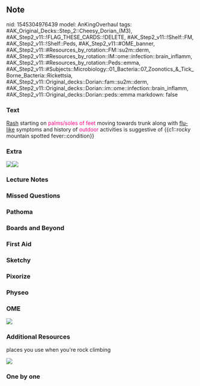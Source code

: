 ## Note
nid: 1545304976439
model: AnKingOverhaul
tags: #AK_Original_Decks::Step_2::Cheesy_Dorian_(M3), #AK_Step2_v11::!FLAG_THESE_CARDS::!DELETE, #AK_Step2_v11::!Shelf::FM, #AK_Step2_v11::!Shelf::Peds, #AK_Step2_v11::#OME_banner, #AK_Step2_v11::#Resources_by_rotation::FM::su2m::derm, #AK_Step2_v11::#Resources_by_rotation::IM::ome::infection::brain_inflamm, #AK_Step2_v11::#Resources_by_rotation::Peds::emma, #AK_Step2_v11::#Subjects::Microbiology::01_Bacteria::07_Zoonotics_&_Tick_Borne_Bacteria::Rickettsia, #AK_Step2_v11::Original_decks::Dorian::fam::su2m::derm, #AK_Step2_v11::Original_decks::Dorian::im::ome::infection::brain_inflamm, #AK_Step2_v11::Original_decks::Dorian::peds::emma
markdown: false

### Text
<u>Rash</u> starting on <font color="#FC0280">palms/soles of
feet</font> moving towards trunk along with <u>flu-like</u>
symptoms and history of <font color="#FC0280">outdoor</font>
activities is suggestive of {{c1::rocky mountain spotted
fever::condition}}

### Extra
<img src="paste-19902878450055.jpg"><img src=
"Screen%20Shot%202017-07-14%20at%207.48.43%20AM.jpg">

### Lecture Notes


### Missed Questions


### Pathoma


### Boards and Beyond


### First Aid


### Sketchy


### Pixorize


### Physeo


### OME
<div class="ome-widget">
  <a href="https://onlinemeded.org?ref=anki"><img src=
  "_OME_AnkiFlashcards_General_3.png"></a>
</div>

### Additional Resources
places you use when you're rock climbing
<div><img class="" src="paste-13151189860772.jpg" style=""></div>

### One by one

